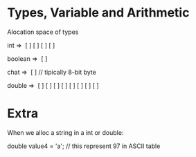 # Types, Variable and Arithmetic

Alocation space of types

int =>  [ ] [ ] [ ] [ ]

boolean =>  [ ]

chat =>  [ ] // tipically 8-bit byte

double =>  [ ] [ ] [ ] [ ] [ ] [ ] [ ] [ ]

# Extra 

When we alloc a string in a int or double:

double value4 = 'a'; // this represent 97 in ASCII table
